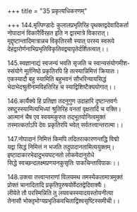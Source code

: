 +++
title = "35 प्रकृत्यधिकरणम्"

+++
144.मृत्पिण्डादेः कुलालप्रभृतिरिह पृथक्तद्वदेवादिकर्ता  
नोपादानं विकारैर्विरहत इति न द्वारमात्रे विकारात्।  
मृद्दृष्टान्तादिमात्रान्नच विकृतिरसौ स्यात् परस्य स्वरूपे  
देहद्वारोर्णनाभिप्रभृतिविकृतिवद्व्यापृतेर्दर्शितत्वात्।।

145.स्वज्ञानाद्यं स्वजन्यं भवति सृजति च स्वान्यसंयोगमीश-  
स्संयोगे मूर्तनिष्ठे प्रकृतिरपि हि तत्स्यान्निमित्तं क्रियातः।  
एकस्यादौ बहु स्यामिति बहुभवनं सौभरिन्यायसिद्धं  
भेदाभेदश्रुतीनामविहतिरिह च स्याद्विशिष्टैक्ययोगात्।।

146.कार्यैक्ये हि प्रतिज्ञा तदनुगुण उदाहारि दृष्टान्तवर्गः  
स्रष्टुस्स्यामित्यभिध्यां श्रुतिरिह वनतां वृक्षतादिं च वक्ति।  
आत्मानं चैष एव स्वयमकुरुत तद्भूतयोनित्वमुक्तं  
तस्मात्कर्ताऽपि देवः प्रकृतिरपि भवेत् सर्वतत्त्वान्तरात्मा।।

147.नोपादानं निमित्तं किमपि तदितरत्कारणन्तद्धि विद्मो  
यद्वा सिद्धं निमित्तं न भजति तदुपादानतामित्ययुक्तम्।  
इष्टादाकारभेदादुभयघटनतो लोकवेदानुरोधे  
सिद्धे स्वच्छन्दलक्ष्मप्रणयनकुसृतिः पाकचिन्ताविपाकः।।

148.उक्त्वा तत्त्वान्तराणां विलयमथ तमस्येकतामात्रमुक्तं  
प्रोक्तं चानादितादि प्रकृतिपुरुषयोर्वेदतद्वेदिवाक्यैः।  
लीयेते तौ परस्मिन्निति तु लयवचस्स्यादयस्तोयनीत्या  
तेनासौ भोक्तृभोग्यप्रभृतिकवचिताद्विश्वसृष्टिस्समीची।।